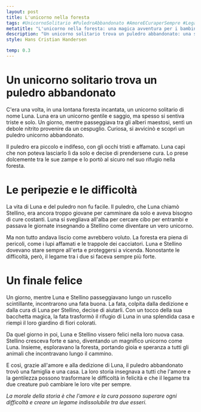 ```yaml
---
layout: post
title: L'unicorno nella foresta
tags: #UnicornoSolitario #PuledroAbbandonato #AmoreECuraperSempre #LegameIndissolubile
metatitle: "L'unicorno nella foresta: una magica avventura per i bambini"
description: "Un unicorno solitario trova un puledro abbandonato: una storia di amore e speranza. Scopri la toccante storia di Luna, un unicorno gentile e saggio, che trova un puledro abbandonato nella lontana foresta incantata. Insieme, affrontano peripezie e difficoltà, ma grazie all'amore e alla dedizione di Luna, trovano una famiglia e una casa. Una storia che insegna che l'amore e la cura possono superare ogni difficoltà e creare un legame indissolubile tra due esseri. Scopri di più!"
style: Hans Cristian Handersen

temp: 0.3
---
```

# Un unicorno solitario trova un puledro abbandonato

C'era una volta, in una lontana foresta incantata, un unicorno solitario di nome Luna. Luna era un unicorno gentile e saggio, ma spesso si sentiva triste e solo. Un giorno, mentre passeggiava tra gli alberi maestosi, sentì un debole nitrito provenire da un cespuglio. Curiosa, si avvicinò e scoprì un puledro unicorno abbandonato.

Il puledro era piccolo e indifeso, con gli occhi tristi e affamato. Luna capì che non poteva lasciarlo lì da solo e decise di prendersene cura. Lo prese dolcemente tra le sue zampe e lo portò al sicuro nel suo rifugio nella foresta.

# Le peripezie e le difficoltà

La vita di Luna e del puledro non fu facile. Il puledro, che Luna chiamò Stellino, era ancora troppo giovane per camminare da solo e aveva bisogno di cure costanti. Luna si svegliava all'alba per cercare cibo per entrambi e passava le giornate insegnando a Stellino come diventare un vero unicorno.

Ma non tutto andava liscio come avrebbero voluto. La foresta era piena di pericoli, come i lupi affamati e le trappole dei cacciatori. Luna e Stellino dovevano stare sempre all'erta e proteggersi a vicenda. Nonostante le difficoltà, però, il legame tra i due si faceva sempre più forte.

# Un finale felice

Un giorno, mentre Luna e Stellino passeggiavano lungo un ruscello scintillante, incontrarono una fata buona. La fata, colpita dalla dedizione e dalla cura di Luna per Stellino, decise di aiutarli. Con un tocco della sua bacchetta magica, la fata trasformò il rifugio di Luna in una splendida casa e riempì il loro giardino di fiori colorati.

Da quel giorno in poi, Luna e Stellino vissero felici nella loro nuova casa. Stellino cresceva forte e sano, diventando un magnifico unicorno come Luna. Insieme, esploravano la foresta, portando gioia e speranza a tutti gli animali che incontravano lungo il cammino.

E così, grazie all'amore e alla dedizione di Luna, il puledro abbandonato trovò una famiglia e una casa. La loro storia insegnava a tutti che l'amore e la gentilezza possono trasformare le difficoltà in felicità e che il legame tra due creature può cambiare le loro vite per sempre.

_La morale della storia è che l'amore e la cura possono superare ogni difficoltà e creare un legame indissolubile tra due esseri._

        